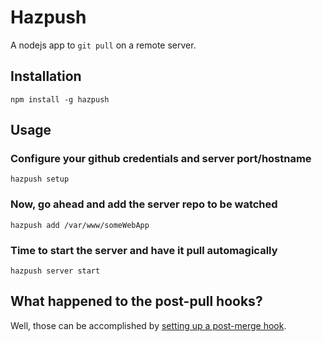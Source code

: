 # Hazpush

A nodejs app to `git pull` on a remote server.

## Installation

`npm install -g hazpush`

## Usage

### Configure your github credentials and server port/hostname
```
hazpush setup
```

### Now, go ahead and add the server repo to be watched
```
hazpush add /var/www/someWebApp
```

### Time to start the server and have it pull automagically
```
hazpush server start
```

## What happened to the post-pull hooks?

Well, those can be accomplished by [setting up a post-merge hook](https://gist.github.com/sindresorhus/7996717).